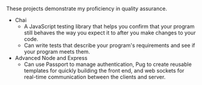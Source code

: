 These projects demonstrate my proficiency in quality assurance.

- Chai
  * A JavaScript testing library that helps you confirm that your program still behaves the way you expect it to after you make changes to your code.
  * Can write tests that describe your program's requirements and see if your program meets them.
- Advanced Node and Express
  * Can use Passport to manage authentication, Pug to create reusable templates for quickly building the front end, and web sockets for real-time communication between the clients and server.

